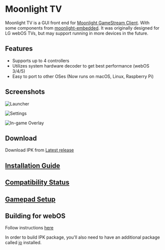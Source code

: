 # Moonlight TV

Moonlight TV is a GUI front end for [Moonlight GameStream Client](https://moonlight-stream.org/). With some components from [moonlight-embedded](https://github.com/irtimmer/moonlight-embedded).
It was originally designed for LG webOS TVs, but may support running in more devices in the future.

## Features

* Supports up to 4 controllers
* Utilizes system hardware decoder to get best performance (webOS 3/4/5)
* Easy to port to other OSes (Now runs on macOS, Linux, Raspberry Pi)

## Screenshots

![Launcher](https://user-images.githubusercontent.com/830358/106390397-9c162380-642b-11eb-948f-529e7f0d5e5e.png)

![Settings](https://user-images.githubusercontent.com/830358/106390394-9a4c6000-642b-11eb-8870-3c8c6e4a5c78.png)

![In-game Overlay](https://user-images.githubusercontent.com/830358/106390396-9b7d8d00-642b-11eb-8f34-58ae4f037f2e.png)

## Download

Download IPK from [Latest release](https://github.com/mariotaku/moonlight-tv/releases/latest)

## [Installation Guide](https://github.com/mariotaku/moonlight-tv/wiki/Installation-Guide)

## [Compatibility Status](https://github.com/mariotaku/moonlight-tv/wiki/Compatibility-Status)

## [Gamepad Setup](https://github.com/mariotaku/moonlight-tv/wiki/Gamepad-Setup)

## Building for webOS

Follow instructions [here](https://github.com/webosbrew/meta-lg-webos-ndk#cmake)

In order to build IPK package, you'll also need to have an additional package called
 [jo](https://github.com/jpmens/jo) installed.
